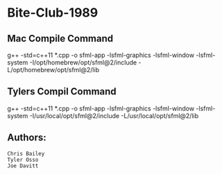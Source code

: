 # Bite-Club-1989

## Mac Compile Command
g++ -std=c++11 *.cpp -o sfml-app -lsfml-graphics -lsfml-window -lsfml-system -I/opt/homebrew/opt/sfml@2/include -L/opt/homebrew/opt/sfml@2/lib

## Tylers Compil Command

g++ -std=c++11 *.cpp -o sfml-app -lsfml-graphics -lsfml-window -lsfml-system -I/usr/local/opt/sfml@2/include -L/usr/local/opt/sfml@2/lib

## Authors:
    Chris Bailey
    Tyler Osso
    Joe Davitt
    
